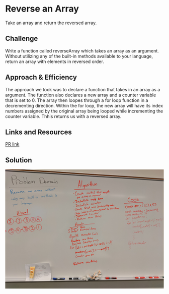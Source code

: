# Reverse an Array
Take an array and return the reversed array.

## Challenge
Write a function called reverseArray which takes an array as an argument. Without utilizing any of the built-in methods available to your language, return an array with elements in reversed order.

## Approach & Efficiency
The approach we took was to declare a function that takes in an array as a argument. The function also declares a new array and a counter variable that is set to 0. The array then loopes through a for loop function in a decrementing direction. Within the for loop, the new array will have its index numbers assigned by the original array being looped while incrementing the counter variable. Thhis returns us with a reversed array.

## Links and Resources
[PR link](https://github.com/natalielyn/data-structures-and-algorithms/pull/20)

## Solution
![whiteboard](../assets/arrayReverseWB.jpg)
